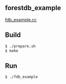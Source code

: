 forestdb_example
---
[fdb_example.cc](fdb_example.cc)

Build
---
```sh
$ ./prepare.sh
$ make
```

Run
---
```sh
$ ./fdb_example
```
